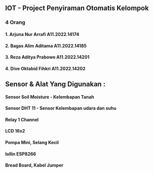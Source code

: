 ## IOT - Project Penyiraman Otomatis Kelompok 
### 4 Orang 
#### 1. Arjuna Nur Arrafi A11.2022.14174 
#### 2. Bagas Alim Aditama A11.2022.14185
#### 3. Reza Aditya Prabowo A11.2022.14201
#### 4. Dive Oktabid Fihkri A11.2022.14202
## Sensor & Alat Yang Digunakan : 
#### Sensor Soil Moisture - Kelembapan Tanah
#### Sensor DHT 11 - Sensor Kelembapan udara dan suhu 
#### Relay 1 Channel
#### LCD 16x2
#### Pompa Mini, Selang Kecil 
#### lollin ESP8266
#### Bread Board, Kabel Jumper
